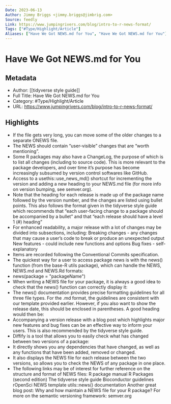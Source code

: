 ```yaml
---
Date: 2023-06-13
Author: Jimmy Briggs <jimmy.briggs@jimbrig.com>
Source: feedly
Link: https://www.jumpingrivers.com/blog/intro-to-r-news-format/
Tags: ["#Type/Highlight/Article"]
Aliases: ["Have We Got NEWS.md for You", "Have We Got NEWS.md for You"]
---
```

# Have We Got NEWS.md for You

## Metadata
- Author: [[tidyverse style guide]]
- Full Title: Have We Got NEWS.md for You
- Category: #Type/Highlight/Article
- URL: https://www.jumpingrivers.com/blog/intro-to-r-news-format/

## Highlights
- If the file gets very long, you can move some of the older changes to a separate ONEWS file.
- The NEWS should contain “user-visible” changes that are “worth mentioning”.
- Some R packages may also have a ChangeLog, the purpose of which is to list all changes (including to source code). This is more relevant to the package developers, and over time it’s purpose has become increasingly subsumed by version control softwares like GitHub.
- Access to a usethis::use_news_md() shortcut for incrementing the version and adding a new heading to your NEWS.md file (for more info on version bumping, see semver.org).
- Note that the heading for each release is made up of the package name followed by the version number, and the changes are listed using bullet points. This also follows the format given in the tidyverse style guide which recommends that “each user-facing change to a package should be accompanied by a bullet” and that “each release should have a level 1 (#) heading”
- For enhanced readability, a major release with a lot of changes may be divided into subsections, including:
  Breaking changes - any changes that may cause a user’s code to break or produce an unexpected output
  New features - could include new functions and options
  Bug fixes - self-explanatory
- Items are recorded following the Conventional Commits specification.
- The quickest way for a user to access package news is with the news() function (from the base-R utils package), which can handle the NEWS, NEWS.md and NEWS.Rd formats:
- news(package = "packageName")
- When writing a NEWS file for your package, it is always a good idea to check that the news() function can correctly display it:
- The news() documentation provides precise formatting guidelines for all three file types. For the .md format, the guidelines are consistent with our template provided earlier. However, if you also want to show the release date, this should be enclosed in parentheses. A good heading would then be:
- Accompanying a version release with a blog post which highlights major new features and bug fixes can be an effective way to inform your users. This is also recommended by the tidyverse style guide.
- Diffify is a tool that allows you to easily check what has changed between two versions of a package:
- It directly shows you any dependencies that have changed, as well as any functions that have been added, removed or changed.
- It also displays the NEWS file for each release between the two versions, so allows you to check the NEWS of any package in one place.
- The following links may be of interest for further reference on the structure and format of NEWS files:
  R package manual
  R Packages (second edition)
  The tidyverse style guide
  Bioconductor guidelines
  rOpenSci NEWS template
  utils::news() documentation
  Another great blog post: Why and how maintain a NEWS file for your R package?
  For more on the semantic versioning framework: semver.org
